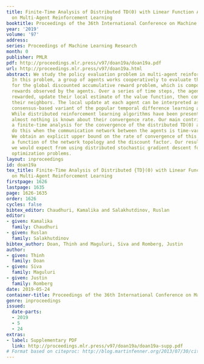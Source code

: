 ```yaml
---
title: Finite-Time Analysis of Distributed TD(0) with Linear Function Approximation
  on Multi-Agent Reinforcement Learning
booktitle: Proceedings of the 36th International Conference on Machine Learning
year: '2019'
volume: '97'
address: 
series: Proceedings of Machine Learning Research
month: 0
publisher: PMLR
pdf: http://proceedings.mlr.press/v97/doan19a/doan19a.pdf
url: http://proceedings.mlr.press/v97/doan19a.html
abstract: We study the policy evaluation problem in multi-agent reinforcement learning.
  In this problem, a group of agents works cooperatively to evaluate the value function
  for the global discounted accumulative reward problem, which is composed of local
  rewards observed by the agents. Over a series of time steps, the agents act, get
  rewarded, update their local estimate of the value function, then communicate with
  their neighbors. The local update at each agent can be interpreted as a distributed
  consensus-based variant of the popular temporal difference learning algorithm TD(0).
  While distributed reinforcement learning algorithms have been presented in the literature,
  almost nothing is known about their convergence rate. Our main contribution is providing
  a finite-time analysis for the convergence of the distributed TD(0) algorithm. We
  do this when the communication network between the agents is time-varying in general.
  We obtain an explicit upper bound on the rate of convergence of this algorithm as
  a function of the network topology and the discount factor. Our results mirror what
  we would expect from using distributed stochastic gradient descent for solving convex
  optimization problems.
layout: inproceedings
id: doan19a
tex_title: Finite-Time Analysis of Distributed {TD}(0) with Linear Function Approximation
  on Multi-Agent Reinforcement Learning
firstpage: 1626
lastpage: 1635
page: 1626-1635
order: 1626
cycles: false
bibtex_editor: Chaudhuri, Kamalika and Salakhutdinov, Ruslan
editor:
- given: Kamalika
  family: Chaudhuri
- given: Ruslan
  family: Salakhutdinov
bibtex_author: Doan, Thinh and Maguluri, Siva and Romberg, Justin
author:
- given: Thinh
  family: Doan
- given: Siva
  family: Maguluri
- given: Justin
  family: Romberg
date: 2019-05-24
container-title: Proceedings of the 36th International Conference on Machine Learning
genre: inproceedings
issued:
  date-parts:
  - 2019
  - 5
  - 24
extras:
- label: Supplementary PDF
  link: http://proceedings.mlr.press/v97/doan19a/doan19a-supp.pdf
# Format based on citeproc: http://blog.martinfenner.org/2013/07/30/citeproc-yaml-for-bibliographies/
---
```

